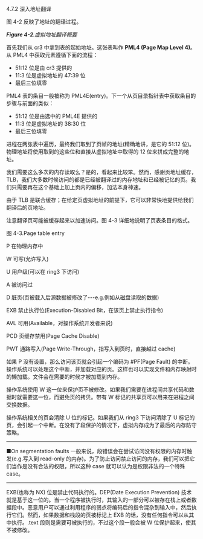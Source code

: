 4.7.2 深入地址翻译

图 4-2 反映了地址的翻译过程。

_**Figure 4-2**.虚拟地址翻译概要_

首先我们从 cr3 中拿到表的起始地址。这张表叫作 **PML4 \(Page Map Level 4\)**。从 PML4 中获取元素遵循下面的流程：

* 51:12 位是由 cr3 提供的
* 11:3 位是虚拟地址的 47:39 位
* 最后三位填零

PML4 表的条目一般被称为 PML4E\(entry\)。下一个从页目录指针表中获取条目的步骤与前面的类似：

* 51:12 位是由选中的 PML4E 提供的
* 11:3 位是虚拟地址的 38:30 位
* 最后三位填零

进程在两张表中遍历，最终我们取到了页帧的地址\(精确地讲，是它的 51:12 位\)。物理地址将使用取到的这些位和直接从虚拟地址中取得的 12 位来拼成完整的地址。

我们需要这么多次的内存读取么？是的，看起来比较笨。然而，感谢页地址缓存，TLB，我们大多数时候访问的都是已经被翻译过的内存地址和已经被记忆的页。我们只需要再在这个基础上加上页内的偏移，加法本身神速。

由于 TLB 是联合缓存；在给定页虚拟地址的前提下，它可以非常快地提供给我们翻译后的页地址。

注意翻译页可能被缓存起来以加速访问。图 4-3 详细地说明了页表条目的格式。



图 4-3.Page table entry

P           在物理内存中

W          可写\(允许写入\)

U           用户级\(可以在 ring3 下访问\)

A           被访问过

D           脏页\(页被载入后源数据被修改了---e.g.例如从磁盘读取的数据\)

EXB      禁止执行位\(Execution-Disabled Bit，在该页上禁止执行指令\)

AVL      可用\(Available，对操作系统开发者来说\)

PCD     页缓存禁用\(Page Cache Disable\)

PWT    通路写入\(Page Write-Through，指写入到页时，直接越过 cache\)

如果 P 没有设置，那么访问该页就会引起一个编码为 \#PF\(Page Fault\) 的中断。操作系统可以处理这个中断，并加载对应的页。这样也可以实现文件和内存映射时的懒加载。文件会在需要的时候才被加载到内存。

操作系统使用 W 这一位来保护页不被修改。如果我们需要在进程间共享代码和数据时就需要这一位，而避免页的拷贝。带有 W 标记的共享页可以用来在进程之间交换数据。

操作系统相关的页会清除 U 位的标记。如果我们从 ring3 下访问清除了 U 标记的页，会引起一个中断。在没有了段保护的情况下，虚拟内存成为了最后的内存防守策略。

---

 ■On segmentation faults 一般来说，段错误会在尝试访问没有权限的内存时触发\(e.g.写入到 read-only 的内存\)。为了防止访问禁止访问的内存，我们可以把它们当作是没有合法的权限，所以这种 case 就可以认为是权限非法的一个特殊 case。

---

EXB\(也称为 NX\) 位是禁止代码执行的。DEP\(Date Execution Prevention\) 技术就是基于这一位的。当一个程序被执行时，其输入的一部分可以被存在栈上或者数据段中。恶意用户可以通过利用程序的弱点将编码后的指令混杂到输入中，然后执行它们。然而，如果数据和栈段的页被标记上 EXB 的话，没有任何指令可以从其中执行。.text 段则是需要可被执行的，不过这个段一般会被 W 位保护起来，使其不被修改。


